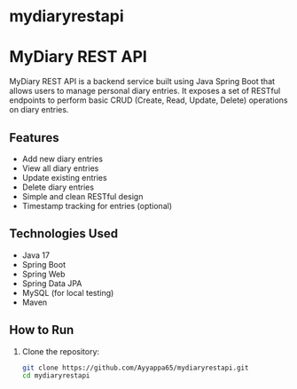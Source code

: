 # mydiaryrestapi
# MyDiary REST API

MyDiary REST API is a backend service built using Java Spring Boot that allows users to manage personal diary entries. It exposes a set of RESTful endpoints to perform basic CRUD (Create, Read, Update, Delete) operations on diary entries.

## Features

- Add new diary entries
- View all diary entries
- Update existing entries
- Delete diary entries
- Simple and clean RESTful design
- Timestamp tracking for entries (optional)

## Technologies Used

- Java 17
- Spring Boot
- Spring Web
- Spring Data JPA
- MySQL (for local testing)
- Maven

## How to Run

1. Clone the repository:
   ```bash
   git clone https://github.com/Ayyappa65/mydiaryrestapi.git
   cd mydiaryrestapi
